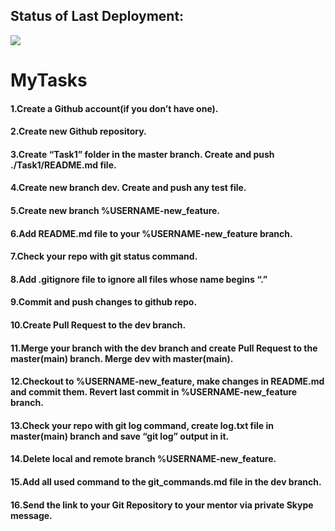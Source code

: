 ## Status of Last Deployment: <br>
<img src="https://github.com/Uvaysjon-coder/MyTasks/actions/workflows/My_GitHubActions/badge.svg?branch=main"><br>

# MyTasks

#### 1.Create a Github account(if you don’t have one).<br>

#### 2.Create new Github repository.<br>

#### 3.Create “Task1” folder in the master branch. Create and push ./Task1/README.md file.<br>

#### 4.Create new branch dev. Create and push any test file.<br>

#### 5.Create new branch %USERNAME-new_feature.<br>

#### 6.Add README.md file to your %USERNAME-new_feature branch.<br>

#### 7.Check your repo with git status command.<br>

#### 8.Add .gitignore file to ignore all files whose name begins “.”<br>

#### 9.Commit and push changes to github repo.<br>

#### 10.Create Pull Request to the dev branch.<br>

#### 11.Merge your branch with the dev branch and create Pull Request to the master(main) branch. Merge dev with master(main).<br>

#### 12.Checkout to %USERNAME-new_feature, make changes in README.md and commit them. Revert last commit in %USERNAME-new_feature branch.<br>

#### 13.Check your repo with git log command, create log.txt file in master(main) branch and save “git log” output in it.<br>

#### 14.Delete local and remote branch %USERNAME-new_feature.<br>

#### 15.Add all used command to the git_commands.md file in the dev branch.<br>

#### 16.Send the link to your Git Repository to your mentor via private Skype message.<br>


